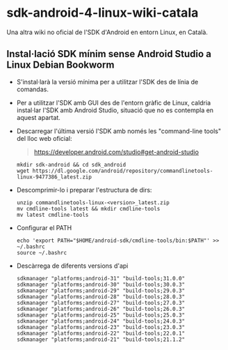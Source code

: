 # sdk-android-4-linux-wiki-catala
Una altra wiki no oficial de l'SDK d'Android en entorn Linux, en Català.


## Instal·lació SDK mínim sense Android Studio a Linux Debian Bookworm
- S'instal·larà la versió mínima per a utilitzar l'SDK des de línia de comandas.
- Per a utilitzar l'SDK amb GUI des de l'entorn gràfic de Linux, caldria instal·lar l'SDK amb Android Studio, situació que no es contempla en aquest apartat.
- Descarregar l'última versió l'SDK amb només les "command-line tools" del lloc web oficial:
  > https://developer.android.com/studio#get-android-studio
  ```{.scrollable}
  mkdir sdk-android && cd sdk_android
  wget https://dl.google.com/android/repository/commandlinetools-linux-9477386_latest.zip
  ```
- Descomprimir-lo i preparar l'estructura de dirs:
  ```{.scrollable}
  unzip commandlinetools-linux-<version>_latest.zip
  mv cmdline-tools latest && mkdir cmdline-tools
  mv latest cmdline-tools
  ```
- Configurar el PATH
  ```{.scrollable}
  echo 'export PATH="$HOME/android-sdk/cmdline-tools/bin:$PATH"' >> ~/.bashrc
  source ~/.bashrc
  ```

- Descàrrega de diferents versions d'api
  ```{.scrollable}
  sdkmanager "platforms;android-31" "build-tools;31.0.0"
  sdkmanager "platforms;android-30" "build-tools;30.0.3"
  sdkmanager "platforms;android-29" "build-tools;29.0.3"
  sdkmanager "platforms;android-28" "build-tools;28.0.3"
  sdkmanager "platforms;android-27" "build-tools;27.0.3"
  sdkmanager "platforms;android-26" "build-tools;26.0.3"
  sdkmanager "platforms;android-25" "build-tools;25.0.3"
  sdkmanager "platforms;android-24" "build-tools;24.0.3"
  sdkmanager "platforms;android-23" "build-tools;23.0.3"
  sdkmanager "platforms;android-22" "build-tools;22.0.1"
  sdkmanager "platforms;android-21" "build-tools;21.1.2"
  ```
  
